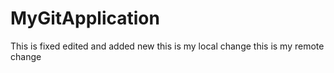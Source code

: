 # MyGitApplication
This is fixed edited
and added new 
this is my local change
this is my remote change

